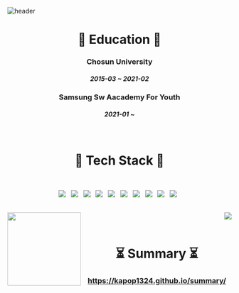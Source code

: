 ![header](https://capsule-render.vercel.app/api?type=waving&color=auto&height=300&section=header&text=RYU-SANG-OH&fontSize=90)
<h1 align="center"><b>📗 Education 📗</b></h1>
<p text-align="center">
<h3 align="center">Chosun University</h3>
<h5 align="center">2015-03 ~ 2021-02</h5>
<h3 align="center">Samsung Sw Aacademy For Youth</h3>
<h5 align="center">2021-01 ~</h5>
</p>
<br>
<h1 align="center"><b>🔨 Tech Stack 🔨</b></h3>
</br>
<p align="center">
<img src="https://img.shields.io/badge/JAVA-007396?style=flat-square&logo=Java&logoColor=white"/></a> &nbsp
<img src="https://img.shields.io/badge/HTML5-E34F26?style=flat-square&logo=HTML5&logoColor=white"/></a> &nbsp
<img src="https://img.shields.io/badge/CSS3-1572B6?style=flat-square&logo=CSS3&logoColor=white"/></a> &nbsp
<img src="https://img.shields.io/badge/JavaScript-F7DF1E?style=flat-square&logo=JavaScript&logoColor=white"/></a> &nbsp
<img src="https://img.shields.io/badge/jQuery-0769AD?style=flat-square&logo=jQuery&logoColor=white"/></a> &nbsp
<img src="https://img.shields.io/badge/MySQL-4479A1?style=flat-square&logo=MySQL&logoColor=white"/></a> &nbsp 
<img src="https://img.shields.io/badge/MariaDB-003545?style=flat-square&logo=MariaDB&logoColor=white"/></a> &nbsp 
<img src="https://img.shields.io/badge/Spring-6DB33F?style=flat-square&logo=Spring&logoColor=white"/></a> &nbsp
<img src="https://img.shields.io/badge/Spring%20Boot-6DB33F?style=flat-square&logo=SpringBoot&logoColor=white"/></a> &nbsp
<img src="https://img.shields.io/badge/Vue.js-4FC08D?style=flat-square&logo=Vue.js&logoColor=white"/></a> &nbsp
</p>
<br>
<div>
<img align='left' src="https://github-readme-stats.vercel.app/api?username=kapop1324" height="165">
<img align='right' src="http://mazassumnida.wtf/api/v2/generate_badge?boj=rso1129"><br><br>
</div>
<h1 align="center"><b>⏳ Summary ⏳</b></h1>
<h3  align="center"><a href="https://kapop1324.github.io/summary/">https://kapop1324.github.io/summary/</a></h3>
<br><br><br>
